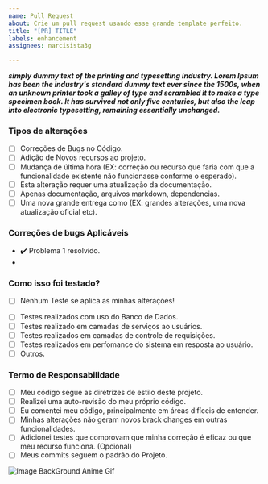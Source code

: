 ```yaml
---
name: Pull Request
about: Crie um pull request usando esse grande template perfeito.
title: "[PR] TITLE"
labels: enhancement
assignees: narcisista3g

---
```


<!-- Sessão de descrição da PR susbtituindo o texto abaixo -->
**_simply dummy text of the printing and typesetting industry.
Lorem Ipsum has been the industry's standard dummy text ever since the 1500s,
when an unknown printer took a galley of type and scrambled it to make a type specimen book.
It has survived not only five centuries, but also the leap into electronic typesetting, remaining essentially unchanged._**

<!-- Não delete nenhum item Abaixo Por favor ou pull request será fechado. -->
### Tipos de alterações

- [ ] Correções de Bugs no Código.
- [ ] Adição de Novos recursos ao projeto.
- [ ] Mudança de última hora (EX: correção ou recurso que faria com que a funcionalidade existente não funcionasse conforme o esperado).
- [ ] Esta alteração requer uma atualização da documentação.
- [ ] Apenas documentação, arquivos markdown, dependencias.
- [ ] Uma nova grande entrega como (EX: grandes alterações, uma nova atualização oficial etc).

<!-- Copia e cola de acordo com o numero de problemas. -->
### Correções de bugs Aplicáveis

* :heavy_check_mark: Problema 1 resolvido.
* <!--Nenhum bug foi corrido aqui.-->

<!--Preencha abaixo caso nenhum teste se aplica as alterações feita no projeto.-->
### Como isso foi testado?

- [ ] Nenhum Teste se aplica as minhas alterações!

<!-- Descreva aqui os testes que você executou para verificar suas alterações.
Forneça instruções para que possamos reproduzir. Liste também todos os detalhes relevantes para sua configuração de teste. -->

- [ ] Testes realizados com uso do Banco de Dados.
- [ ] Testes realizado em camadas de serviços ao usuários.
- [ ] Testes realizados em camadas de controle de requisições.
- [ ] Testes realizados em perfomance do sistema em resposta ao usuário.
- [ ] Outros.

<!-- Não delete nenhum item Abaixo Por favor ou pull request será fechado, Seu código será analizado, e essas opção irá ajudar muito. -->
### Termo de Responsabilidade

- [ ] Meu código segue as diretrizes de estilo deste projeto.
- [ ] Realizei uma auto-revisão do meu próprio código.
- [ ] Eu comentei meu código, principalmente em áreas difíceis de entender.
- [ ] Minhas alterações não geram novos brack changes em outras funcionalidades.
- [ ] Adicionei testes que comprovam que minha correção é eficaz ou que meu recurso funciona. (Opcional)
- [ ] Meus commits seguem o padrão do Projeto.

![Image BackGround Anime Gif](https://media.tenor.com/gIkUdWaNZCMAAAAd/anime.gif)
